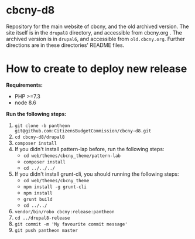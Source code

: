 # cbcny-d8

Repository for the main website of cbcny, and the old archived version. The site itself is in the `drupal8` directory, and accessible from cbcny.org . The archived version is in `drupal6`, and accessible from `old.cbcny.org`. Further directions are in these directories' README files.


# How to create to deploy new release

**Requirements:**
- PHP >=7.3
- node 8.6

**Run the following steps:** 
1. `git clone -b pantheon git@github.com:CitizensBudgetCommission/cbcny-d8.git`
1. `cd cbcny-d8/drupal8`
1. `composer install`
1. If you didn't install pattern-lap before, run the following steps:
    - `cd web/themes/cbcny_theme/pattern-lab`
    - `composer install`
    - `cd ../../../`
1. If you didn't install grunt-cli, you should running the following steps:
    - `cd web/themes/cbcny_theme`
    - `npm install -g grunt-cli`
    - `npm install`
    - `grunt build`
    - `cd ../../`
1. `vendor/bin/robo cbcny:release:pantheon`
1. `cd ../drupal8-release`
1. `git commit -m 'My favourite commit message'`
1. `git push pantheon master`
